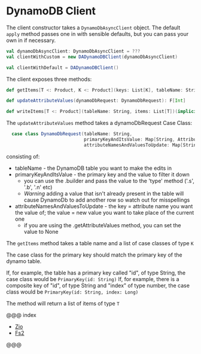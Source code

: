 # DynamoDB Client

The client constructor takes a `DynamoDbAsyncClient` object. The default `apply` method passes one in with sensible defaults, but you can pass your own in if necessary.

```scala
val dynamoDbAsyncClient: DynamoDbAsyncClient = ???
val clientWithCustom = new DADynamoDBClient(dynamoDbAsyncClient)

val clientWithDefault = DADynamoDBClient()
```

The client exposes three methods:

```scala
def getItems[T <: Product, K <: Product](keys: List[K], tableName: String)(implicit returnFormat: DynamoFormat[T], keyFormat: DynamoFormat[K]): F[List[T]]

def updateAttributeValues(dynamoDbRequest: DynamoDbRequest): F[Int]

def writeItems[T <: Product](tableName: String, items: List[T])(implicit format: DynamoFormat[T]): F[BatchWriteItemResponse]
```

The `updateAttributeValues` method takes a dynamoDbRequest Case Class:

```scala
  case class DynamoDbRequest(tableName: String,
                             primaryKeyAndItsValue: Map[String, AttributeValue],
                             attributeNamesAndValuesToUpdate: Map[String, Option[AttributeValue]])
```
consisting of:

- tableName - the DynamoDB table you want to make the edits in
- primaryKeyAndItsValue - the primary key and the value to filter it down
  - you can use the .builder and pass the value to the 'type' method ('.s', '.b', '.n' etc)
  - *Warning* adding a value that isn't already present in the table will cause DynamoDb to add another row so watch out for misspellings
- attributeNamesAndValuesToUpdate - the key = attribute name you want the value of; the value = new value you want to take place of the current one
  - if you are using the .getAttributeValues method, you can set the value to None
 
The `getItems` method takes a table name and a list of case classes of type `K`

The case class for the primary key should match the primary key of the dynamo table. 

If, for example, the table has a primary key called "id", of type String, the case class would be `PrimaryKey(id: String)`
If, for example, there is a composite key of "id", of type String and "index" of type number, the case class would be `PrimaryKey(id: String, index: Long)`

The method will return a list of items of type `T`

@@@ index

* [Zio](zio.md)
* [Fs2](fs2.md)

@@@
